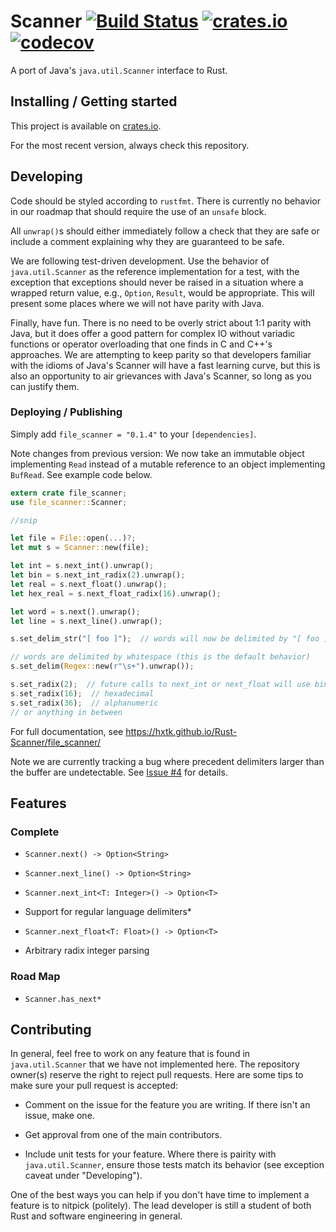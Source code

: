 # Scanner [![Build Status](https://travis-ci.org/hxtk/Rust-Scanner.png?branch=master)](https://travis-ci.org/hxtk/Rust-Scanner) [![crates.io](https://img.shields.io/crates/v/file_scanner.svg)](https://crates.io/crates/file_scanner) [![codecov](https://codecov.io/gh/hxtk/Rust-Scanner/branch/master/graph/badge.svg)](https://codecov.io/gh/hxtk/Rust-Scanner)


A port of Java's `java.util.Scanner` interface to Rust.

## Installing / Getting started

This project is available on [crates.io](https://crates.io/crates/file_scanner).

For the most recent version, always check this repository.

## Developing

Code should be styled according to `rustfmt`. There is currently no behavior
in our roadmap that should require the use of an `unsafe` block.

All `unwrap()`s should either immediately follow a check that they are safe or
include a comment explaining why they are guaranteed to be safe.

We are following test-driven development. Use the behavior of `java.util.Scanner` as the reference implementation for a test, with the exception that exceptions should never be raised in a situation where a wrapped return value, e.g., `Option`, `Result`, would be appropriate. This will present some places where we will not have parity with Java.

Finally, have fun. There is no need to be overly strict about 1:1 parity with Java, but it does offer a good pattern for complex IO without variadic functions or operator overloading that one finds in C and C++'s approaches. We are attempting to keep parity so that developers familiar with the idioms of Java's Scanner will have a fast learning curve, but this is also an opportunity to air grievances with Java's Scanner, so long as you can justify them.

### Deploying / Publishing

Simply add `file_scanner = "0.1.4"` to your `[dependencies]`.

Note changes from previous version: We now take an immutable object implementing `Read` instead of a mutable reference to an object implementing `BufRead`. See example code below.

```rust
extern crate file_scanner;
use file_scanner::Scanner;

//snip

let file = File::open(...)?;
let mut s = Scanner::new(file);

let int = s.next_int().unwrap();
let bin = s.next_int_radix(2).unwrap();
let real = s.next_float().unwrap();
let hex_real = s.next_float_radix(16).unwrap();

let word = s.next().unwrap();
let line = s.next_line().unwrap();

s.set_delim_str("[ foo ]");  // words will now be delimited by "[ foo ]"

// words are delimited by whitespace (this is the default behavior)
s.set_delim(Regex::new(r"\s+").unwrap());

s.set_radix(2);  // future calls to next_int or next_float will use binary
s.set_radix(16);  // hexadecimal
s.set_radix(36);  // alphanumeric
// or anything in between
```

For full documentation, see https://hxtk.github.io/Rust-Scanner/file_scanner/

Note we are currently tracking a bug where precedent delimiters larger than the buffer are undetectable. See [Issue #4](https://github.com/hxtk/Rust-Scanner/issues/4) for details.

## Features

### Complete

- `Scanner.next() -> Option<String>`

- `Scanner.next_line() -> Option<String>`

- `Scanner.next_int<T: Integer>() -> Option<T>`

- Support for regular language delimiters*

- `Scanner.next_float<T: Float>() -> Option<T>`

- Arbitrary radix integer parsing

### Road Map

- `Scanner.has_next*`

## Contributing

In general, feel free to work on any feature that is found in `java.util.Scanner` that we have not implemented here. The repository owner(s) reserve the right to reject pull requests. Here are some tips to make sure your pull request is accepted:

- Comment on the issue for the feature you are writing. If there isn't an issue, make one.

- Get approval from one of the main contributors.

- Include unit tests for your feature. Where there is pairity with `java.util.Scanner`, ensure those tests match its behavior (see exception caveat under "Developing").

One of the best ways you can help if you don't have time to implement a feature is to nitpick (politely). The lead developer is still a student of both Rust and software engineering in general.
